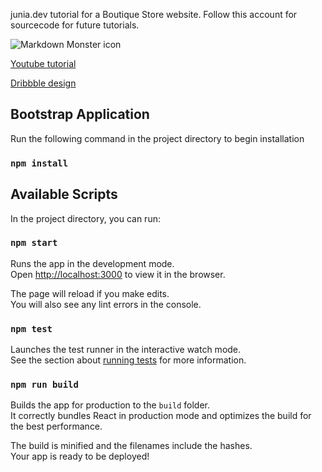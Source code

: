 junia.dev tutorial for a Boutique Store website. Follow this account for sourcecode for future tutorials.


<img src="https://d1ibvefms2xo7b.cloudfront.net/junia/aloe.jpg"
     alt="Markdown Monster icon"/>


[Youtube tutorial](https://youtu.be/-sWYreuDKXw) 

[Dribbble design](https://dribbble.com/shots/15737743-Aloe-Boutique-Store) 


## Bootstrap Application
Run the following command in the project directory to begin installation
### `npm install`


## Available Scripts

In the project directory, you can run:

### `npm start`

Runs the app in the development mode.<br>
Open [http://localhost:3000](http://localhost:3000) to view it in the browser.

The page will reload if you make edits.<br>
You will also see any lint errors in the console.

### `npm test`

Launches the test runner in the interactive watch mode.<br>
See the section about [running tests](#running-tests) for more information.

### `npm run build`

Builds the app for production to the `build` folder.<br>
It correctly bundles React in production mode and optimizes the build for the best performance.

The build is minified and the filenames include the hashes.<br>
Your app is ready to be deployed!